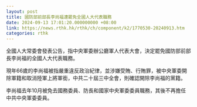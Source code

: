 ```yaml
---
layout: post
title: 國防部前部長李尚福遭罷免全國人大代表職務
date: 2024-09-13 17:01:20.000000000 +08:00
link: https://news.rthk.hk/rthk/ch/component/k2/1770530-20240913.htm
categories: rthk
---
```


全國人大常委會發表公告，指中央軍委辦公廳軍人代表大會，決定罷免國防部前部長李尚福的全國人大代表職務。

現年66歲的李尚福被指嚴重違反政治紀律，並涉嫌受賄、行賄罪，被中央軍委開除軍籍和取消陸軍上將軍銜，中共二十屆三中全會，則確認開除李尚福的黨籍。

李尚福去年10月被免去國務委員、防長和國家中央軍委委員職務，其後不再擔任中共中央軍委委員。
